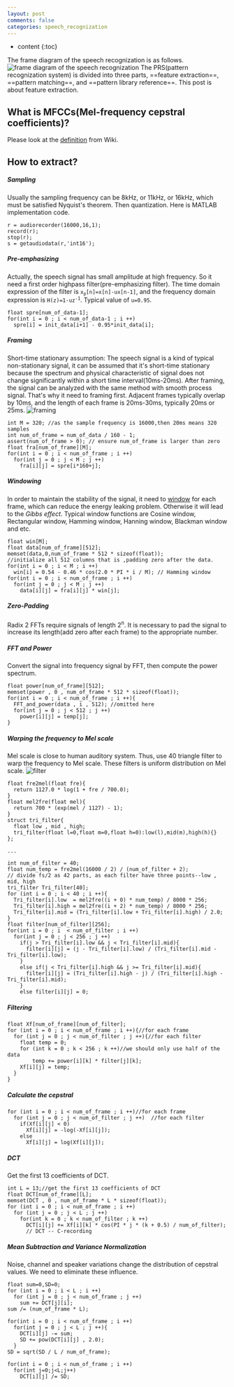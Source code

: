 ```yaml
---
layout: post
comments: false
categories: speech_recognization
---
```


* content
{:toc}

The frame diagram of the speech recognization is as follows.
![ frame diagram of the speech recognization ](../../static/img/speech_recognition/mfcc1.png)
The PRS(pattern recognization system) is divided into three parts, ==feature extraction==, ==pattern matching==, and ==pattern library reference==.
This post is about feature extraction.
## What is MFCCs(Mel-frequency cepstral coefficients)?
Please look at the [definition](https://en.wikipedia.org/wiki/Mel-frequency_cepstrum)  from Wiki.
## How to extract?
##### Sampling
Usually the sampling frequency can be 8kHz, or 11kHz, or 16kHz, which must be satisfied Nyquist's theorem. Then quantization. Here is MATLAB implementation code.
```
r = audiorecorder(16000,16,1);
record(r);
stop(r);
s = getaudiodata(r,'int16');
```
##### Pre-emphasizing
Actually, the speech signal has small amplitude at high frequency. So it need a first order highpass filter(pre-emphasizing filter). The time domain expression of the filter is <code>x<sub>p</sub>[n]=x[n]-ux[n-1]</code>, and the frequency domain expression is <code>H(z)=1-uz<sup>-1</sup></code>. Typical value of `u=0.95`.
```
float spre[num_of_data-1];
for(int i = 0 ; i < num_of_data-1 ; i ++)
  spre[i] = init_data[i+1] - 0.95*init_data[i];
```
##### Framing
Short-time stationary assumption: The speech signal is a kind of typical non-stationary signal, it can be assumed that it's short-time stationary because the spectrum and physical characteristic of signal does not change significantly within a short time interval(10ms-20ms).
After framing, the signal can be analyzed with the same method with smooth process signal. That's why it need to framing first.
Adjacent frames typically overlap by 10ms, and the length of each frame is 20ms-30ms, typically 20ms or 25ms.
![ framing ](../../static/img/speech_recognition/mfcc2.png)
```
int M = 320; //as the sample frequency is 16000,then 20ms means 320 samples
int num_of_frame = num_of_data / 160 - 1;
assert(num_of_frame > 0); // ensure num_of_frame is larger than zero
float fra[num_of_frame][M];
for(int i = 0 ; i < num_of_frame ; i ++)
  for(int j = 0 ; j < M ; j ++)
    fra[i][j] = spre[i*160+j];
```
##### Windowing
In order to maintain the stability of the signal, it need to [window](http://baike.baidu.com/link?url=6LzxngTweHUtnsJT6G5qHjFdE9fWBVb3xfnYvafEWaOK2WH-PH0o5JH4RZ3USF4q0phYPcIS2izmFM2x1LLGIK) for each frame, which can reduce the energy leaking problem. Otherwise it will lead to the *Gibbs effect*. Typical window functions are Cosine window, Rectangular window, Hamming window, Hanning window, Blackman window and etc.
```
float win[M];
float data[num_of_frame][512];
memset(data,0,num_of_frame * 512 * sizeof(float));
//initialize all 512 columns that is ,padding zero after the data.
for(int i = 0 ; i < M ; i ++)
  win[i] = 0.54 - 0.46 * cos(2.0 * PI * i / M); // Hamming window
for(int i = 0 ; i < num_of_frame ; i ++)
  for(int j = 0 ; j < M ; j ++)
    data[i][j] = fra[i][j] * win[j];
```
##### Zero-Padding
Radix 2 FFTs require signals of length 2<sup>n</sup>. It is necessary to pad the signal to increase its length(add zero after each frame) to the appropriate number.
##### FFT and Power
Convert the signal into frequency signal by FFT, then compute the power spectrum.
```
float power[num_of_frame][512];
memset(power , 0 , num_of_frame * 512 * sizeof(float));
for(int i = 0 ; i < num_of_frame ; i ++){
  FFT_and_power(data , i , 512); //omitted here
  for(int j = 0 ; j < 512 ; j ++)
    power[i][j] = temp[j];
}
```
##### Warping the frequency to Mel scale
Mel scale is close to human auditory system. Thus, use 40 triangle filter to warp the frequency to Mel scale. These filters is uniform distribution on Mel scale.
![filter](../../static/img/speech_recognition/mfcc3.png)
```
float fre2mel(float fre){
  return 1127.0 * log(1 + fre / 700.0);
}
float mel2fre(float mel){
  return 700 * (exp(mel / 1127) - 1);
}
struct tri_filter{
  float low , mid , high;
  tri_filter(float l=0,float m=0,float h=0):low(l),mid(m),high(h){}
};

...

int num_of_filter = 40;
float num_temp = fre2mel(16000 / 2) / (num_of_filter + 2);
// divide fs/2 as 42 parts, as each filter have three points--low , mid, high
tri_filter Tri_filter[40];
for (int i = 0 ; i < 40 ; i ++){
  Tri_filter[i].low  = mel2fre((i + 0) * num_temp) / 8000 * 256;
  Tri_filter[i].high = mel2fre((i + 2) * num_temp) / 8000 * 256;
  Tri_filter[i].mid = (Tri_filter[i].low + Tri_filter[i].high) / 2.0;
}
float filter[num_of_filter][256];
for(int i = 0 ; i  < num_of_filter ; i ++)
  for(int j = 0 ; j < 256 ; j ++)
    if(j > Tri_filter[i].low && j < Tri_filter[i].mid){
	  filter[i][j] = (j - Tri_filter[i].low) / (Tri_filter[i].mid - Tri_filter[i].low);
	}
	else if(j < Tri_filter[i].high && j >= Tri_filter[i].mid){
	  filter[i][j] = (Tri_filter[i].high - j) / (Tri_filter[i].high - Tri_filter[i].mid);
  	}
	else filter[i][j] = 0;
```
##### Filtering
```
float Xf[num_of_frame][num_of_filter];
for (int i = 0 ; i < num_of_frame ; i ++){//for each frame
  for (int j = 0 ; j < num_of_filter ; j ++){//for each filter
    float temp = 0;
    for (int k = 0 ; k < 256 ; k ++)//we should only use half of the data
        temp += power[i][k] * filter[j][k];
    Xf[i][j] = temp;
  }
}
```
##### Calculate the cepstral
```
for (int i = 0 ; i < num_of_frame ; i ++)//for each frame
  for (int j = 0 ; j < num_of_filter ; j ++)  //for each filter
    if(Xf[i][j] < 0)
      Xf[i][j] = -log(-Xf[i][j]);
    else
      Xf[i][j] = log(Xf[i][j]);
```
##### DCT
Get the first 13 coefficients of DCT.
```
int L = 13;//get the first 13 coefficients of DCT
float DCT[num_of_frame][L];
memset(DCT , 0 , num_of_frame * L * sizeof(float));
for (int i = 0 ; i < num_of_frame ; i ++)
  for (int j = 0 ; j < L ; j ++)
	for(int k = 0 ; k < num_of_filter ; k ++)
      DCT[i][j] += Xf[i][k] * cos(PI * j * (k + 0.5) / num_of_filter);
      // DCT -- C-recording
```
##### Mean Subtraction and Variance Normalization
Noise, channel and speaker variations change the distribution of cepstral values. We need to eliminate these influence.
```
float sum=0,SD=0;
for (int i = 0 ; i < L ; i ++)
  for (int j = 0 ; j < num_of_frame ; j ++)
    sum += DCT[j][i];
sum /= (num_of_frame * L);

for(int i = 0 ; i < num_of_frame ; i ++)
  for(int j = 0 ; j < L ; j ++){
    DCT[i][j] -= sum;
    SD += pow(DCT[i][j] , 2.0);
  }
SD = sqrt(SD / L / num_of_frame);

for(int i = 0 ; i < num_of_frame ; i ++)
  for(int j=0;j<L;j++)
    DCT[i][j] /= SD;
```